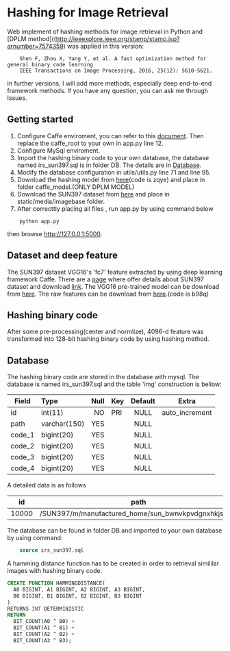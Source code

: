 # Hashing for Image Retrieval

Web implement of hashing methods for image retrieval in Python and [DPLM method]((http://ieeexplore.ieee.org/stamp/stamp.jsp?arnumber=7574359) was applied in this version:
```
    Shen F, Zhou X, Yang Y, et al. A fast optimization method for general binary code learning  
    IEEE Transactions on Image Processing, 2016, 25(12): 5610-5621.
```
In further versions, I will add more methods, especially deep end-to-end framework methods. If you have any question, you can ask me through Issues. 


## Getting started
1. Configure Caffe enviroment, you can refer to this [document](http://caffe.berkeleyvision.org/installation.html). Then replace the caffe_root to your own in app.py line 12.
2. Configure MySql enviroment.
3. Import the hashing binary code to your own database, the database named irs_sun397.sql is in folder DB. The details are in [Database](#database).
4. Modify the database configuration in utils/utils.py line 71 and line 95.
5. Download the hashing model from [here](https://pan.baidu.com/s/1jId1Qse)(code is zqye) and place in folder caffe_model.(ONLY DPLM MODEL)
6. Download the SUN397 dataset from [here](http://vision.princeton.edu/projects/2010/SUN/SUN397.tar.gz) and place in static/media/imagebase folder.
7. After correcttly placing all files , run app.py by using command below
```shell
    python app.py
```
then browse http://127.0.0.1:5000.


## Dataset and deep feature
The SUN397 dataset VGG16's 'fc7' feature extracted by using deep learning framework Caffe. There are a [page](http://groups.csail.mit.edu/vision/SUN/) where offer details about SUN397 dataset and download [link](http://vision.princeton.edu/projects/2010/SUN/SUN397.tar.gz). The VGG16 pre-trained model can be download from [here](https://gist.github.com/ksimonyan/211839e770f7b538e2d8). The raw features can be download from [here](https://pan.baidu.com/s/1dFMrqq1).(code is b98q)


## Hashing binary code
After some pre-processing(center and normlize), 4096-d feature was transformed into 128-bit hashing binary code by using hashing method. 

## <span id="database">Database</span>
The hashing binary code are stored in the database with mysql. The database is named irs_sun397.sql and the table 'img' construction is bellow: 

| Field  |      Type    | Null  | Key | Default |      Extra     |
| ------ |:-------------| -----:| --- |:-------:|:--------------:|
| id     | int(11)      | NO    | PRI | NULL    | auto_increment |
| path   | varchar(150) | YES   |     | NULL    |                |
| code_1 | bigint(20)   | YES   |     | NULL    |                |
| code_2 | bigint(20)   | YES   |     | NULL    |                |
| code_3 | bigint(20)   | YES   |     | NULL    |                |
| code_4 | bigint(20)   | YES   |     | NULL    |                |

A detailed data is as follows

|id    | path      | code_1     | code_2    | code_3     | code_4  |
|------|-----------|------------|-----------|------------|---------|
| 10000 | /SUN397/m/manufactured_home/sun_bwnvkpvdgnxhkjst.jpg | 4076301309 |917904382 | 1211050903 | 2286664558 |

The database can be found in folder DB and imported to your own database by using command:
```sql
    source irs_sun397.sql
```

A hamming distance function has to be created in order to retrieval simililar images with hashing binary code. 

```sql
CREATE FUNCTION HAMMINGDISTANCE(
  A0 BIGINT, A1 BIGINT, A2 BIGINT, A3 BIGINT, 
  B0 BIGINT, B1 BIGINT, B2 BIGINT, B3 BIGINT
)
RETURNS INT DETERMINISTIC
RETURN 
  BIT_COUNT(A0 ^ B0) +
  BIT_COUNT(A1 ^ B1) +
  BIT_COUNT(A2 ^ B2) +
  BIT_COUNT(A3 ^ B3);
```

